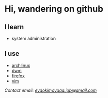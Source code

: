 # **Hi, wandering on github**

## **I learn**

- system administration

## **I use**

- [archlinux](https://archlinux.org)
- [dwm](https://dwm.suckless.orghttps://suckless.org/)
- [firefox](https://www.mozilla.org/)
- [vim](https://www.vim.org/)

*Contact email: evdokimovaaa.job@gmail.com*
